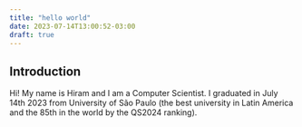 ```yaml
---
title: "hello world"
date: 2023-07-14T13:00:52-03:00
draft: true
---
```


## Introduction

Hi! My name is Hiram and I am a Computer Scientist.
 I graduated in July 14th 2023 from University of São Paulo (the best university
in Latin America and the 85th in the world by the QS2024 ranking).
